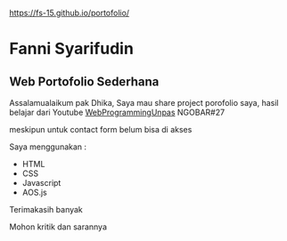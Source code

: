 https://fs-15.github.io/portofolio/
# Fanni Syarifudin
## Web Portofolio Sederhana
Assalamualaikum pak Dhika, Saya mau share project porofolio saya, hasil belajar dari Youtube [WebProgrammingUnpas](https://www.youtube.com/watch?v=LkR-9Z1sle8&t=170s) NGOBAR#27
<p>meskipun untuk contact form belum bisa di akses</p>

Saya menggunakan :

- HTML
- CSS
- Javascript
- AOS.js

<p>Terimakasih banyak</p>
<p>Mohon kritik dan sarannya</p>
